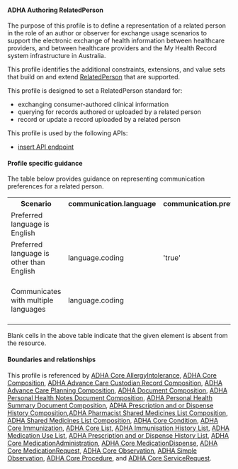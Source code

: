 #### ADHA Authoring RelatedPerson
The purpose of this profile is to define a representation of a related person in the role of an author or observer for exchange usage scenarios to support the electronic exchange of health information between healthcare providers, and between healthcare providers and the My Health Record system infrastructure in Australia.

This profile identifies the additional constraints, extensions, and value sets that build on and extend [RelatedPerson](http://hl7.org/fhir/R4/relatedperson.html) that are supported. 

This profile is designed to set a RelatedPerson standard for:
* exchanging consumer-authored clinical information
* querying for records authored or uploaded by a related person
* record or update a record uploaded by a related person

This profile is used by the following APIs:
* [insert API endpoint](StructureDefinition-TBD-1.html)
 

#### Profile specific guidance
The table below provides guidance on representing communication preferences for a related person.
<table class="list" style="width:100%">
    <colgroup>
       <col span="1" style="width: 20%;"/>
       <col span="1" style="width: 18%;"/>
       <col span="1" style="width: 18%;"/>
       <col span="1" style="width: 20%;"/>
       <col span="1" style="width: 24%;"/>
    </colgroup>
	<tbody>
      <tr>
        <th>Scenario</th>
        <th>communication.language</th>
        <th>communication.preferred</th>
		<th>Notes</th>
      </tr>
      <tr>
        <td>Preferred language is English</td>
        <td></td>
        <td></td>
        <td>No element sent, as per the guidance in the <a href="http://hl7.org/fhir/relatedperson-definitions.html#RelatedPerson.communication">Comments</a> of RelatedPerson.communication</td>
      </tr>
      <tr>
        <td>Preferred language is other than English</td>
        <td>language.coding</td>
        <td>'true'</td>
        <td></td>
      </tr>
      <tr>
        <td>Communicates with multiple languages</td>
        <td>language.coding</td>
        <td></td>
        <td>Each language instantiated in separate communication nodes; communication.preferred may be sent as needed.</td>
      </tr>
    </tbody>
</table>

Blank cells in the above table indicate that the given element is absent from the resource.


#### Boundaries and relationships
This profile is referenced by 
[ADHA Core AllergyIntolerance](StructureDefinition-dh-allergyintolerance-core-1.html), 
[ADHA Core Composition](StructureDefinition-dh-composition-core-1.html), 
[ADHA Advance Care Custodian Record Composition](StructureDefinition-dh-composition-document-1.html),
[ADHA Advance Care Planning Composition](StructureDefinition-dh-composition-document-1.html),
[ADHA Document Composition](StructureDefinition-dh-composition-document-1.html),
[ADHA Personal Health Notes Document Composition](StructureDefinition-dh-composition-phn-1.html),
[ADHA Personal Health Summary Document Composition](StructureDefinition-dh-composition-phs-1.html),
[ADHA Prescription and or Dispense History Composition](StructureDefinition-dh-composition-pdl-1.html),[ADHA Pharmacist Shared Medicines List Composition](StructureDefinition-dh-composition-psml-1.html),
[ADHA Shared Medicines List Composition](StructureDefinition-dh-composition-sml-1.html),
[ADHA Core Condition](StructureDefinition-dh-condition-core-1.html), 
[ADHA Core Immunization](StructureDefinition-dh-immunization-core-1.html), 
[ADHA Core List](StructureDefinition-dh-list-core-1.html),
[ADHA Immunisation History List](StructureDefinition-dh-list-immunization-1.html),
[ADHA Medication Use List](StructureDefinition-dh-list-medication-use-1.html),
[ADHA Prescription and or Dispense History List](StructureDefinition-dh-list-medication-use-1.html),
[ADHA Core MedicationAdministration](StructureDefinition-dh-medicationadministration-core-1.html), 
[ADHA Core MedicationDispense](StructureDefinition-dh-medicationdispense-core-1.html), 
[ADHA Core MedicationRequest](StructureDefinition-dh-medicationrequest-core-1.html), 
[ADHA Core Observation](StructureDefinition-dh-observation-core-1.html), 
[ADHA Simple Observation](StructureDefinition-dh-observation-core-1.html), 
[ADHA Core Procedure](StructureDefinition-dh-procedure-core-1.html), and 
[ADHA Core ServiceRequest](StructureDefinition-dh-servicerequest-core-1.html).
